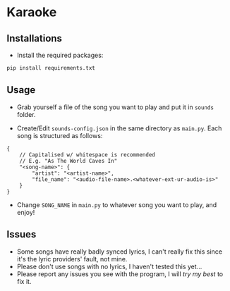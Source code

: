 # Karaoke

## Installations

- Install the required packages:
```py
pip install requirements.txt
```

## Usage

- Grab yourself a file of the song you want to play and put it in `sounds` folder.

- Create/Edit `sounds-config.json` in the same directory as `main.py`. Each song is structured as follows:
```jsonc
{
    // Capitalised w/ whitespace is recommended
    // E.g. "As The World Caves In"
    "<song-name>": {
        "artist": "<artist-name>",
        "file_name": "<audio-file-name>.<whatever-ext-ur-audio-is>"
    }
}
```

- Change `SONG_NAME` in `main.py` to whatever song you want to play, and enjoy!

## Issues

- Some songs have really badly synced lyrics, I can't really fix this since it's the lyric providers' fault, not mine.
- Please don't use songs with no lyrics, I haven't tested this yet...
- Please report any issues you see with the program, I will *try my best* to fix it.